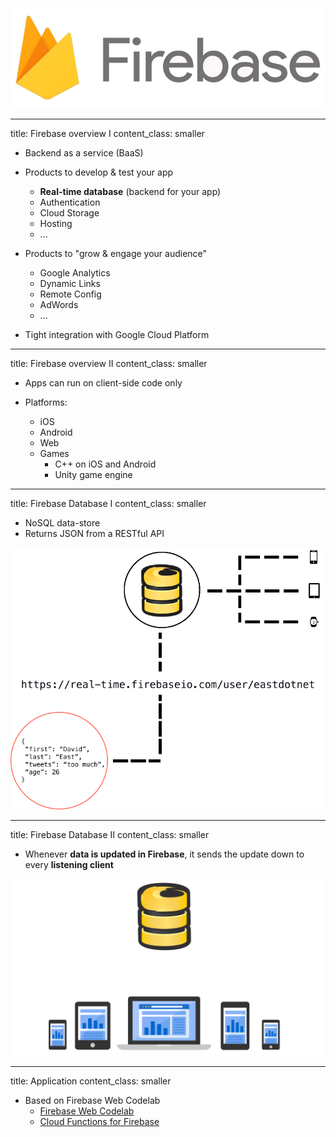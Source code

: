 
<!--title: Firebase-->
<!-- content_class: smaller -->

<center>
<!-- ![Firebase](images/firebase-logo.png) -->
<!--<img src="images/firebase-logo.png" alt="Firebase logo" style="width: 250px; margin-top: 60px;"/>-->
<img src="images/firebase-logo_new.png" alt="Firebase logo" style="margin-top: 75px;"/>
</center>

---

title: Firebase overview I
content_class: smaller

- Backend as a service (BaaS)

- Products to develop & test your app
    - **Real-time database** (backend for your app)
    - Authentication
    - Cloud Storage
    - Hosting
    - ...    
- Products to "grow & engage your audience"
    - Google Analytics
    - Dynamic Links
    - Remote Config
    - AdWords
    - ...
- Tight integration with Google Cloud Platform
    
---

title: Firebase overview II
content_class: smaller

- Apps can run on client-side code only 

- Platforms:
    - iOS
    - Android
    - Web
    - Games
        - C++ on iOS and Android
        - Unity game engine

---

title: Firebase Database I
content_class: smaller

- NoSQL data-store
- Returns JSON from a RESTful API

<center>
<img src="images/firebase_realtime-api.png" alt="Firebase realtime api" style="width: 600px;"/>
</center>

---

title: Firebase Database II
content_class: smaller

- Whenever **data is updated in Firebase**, it sends the update down to every **listening client**

<center>
<img src="images/firebase_realtime-sync-anim.gif" alt="Firebase realtime sync" style="width: 750px;"/>
</center>

---

title: Application
content_class: smaller

- Based on Firebase Web Codelab
    - [Firebase Web Codelab](https://codelabs.developers.google.com/codelabs/firebase-web)
    - [Cloud Functions for Firebase](https://codelabs.developers.google.com/codelabs/firebase-cloud-functions)
